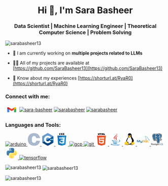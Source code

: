 <h1 align="center">Hi 👋, I'm Sara Basheer</h1>
<h3 align="center">Data Scientist | Machine Learning Engineer | Theoretical Computer Science | Problem Solving</h3>

<p align="left"> <img src="https://komarev.com/ghpvc/?username=sarabasheer13&label=Profile%20views&color=0e75b6&style=flat" alt="sarabasheer13" /> </p>

- 🔭 I am currently working on **multiple projects related to LLMs**

- 👨‍💻 All of my projects are available at [https://github.com/SaraBasheer13](https://github.com/SaraBasheer13)

- 📄 Know about my experiences [https://shorturl.at/RyaR0](https://shorturl.at/RyaR0)

<h3 align="left">Connect with me:</h3>
<p align="left">
<a href="mailto:sarabasheer36@gmail.com" target="blank"><img align="center" src="https://raw.githubusercontent.com/edent/SuperTinyIcons/master/images/svg/gmail.svg" alt="gmail" height="30" width="40" /></a>
<a href="https://linkedin.com/in/sara-basheer" target="blank"><img align="center" src="https://raw.githubusercontent.com/rahuldkjain/github-profile-readme-generator/master/src/images/icons/Social/linked-in-alt.svg" alt="sara-basheer" height="30" width="40" /></a>
<a href="https://kaggle.com/sarabasheer" target="blank"><img align="center" src="https://raw.githubusercontent.com/rahuldkjain/github-profile-readme-generator/master/src/images/icons/Social/kaggle.svg" alt="sarabasheer" height="30" width="40" /></a>
<a href="https://codeforces.com/profile/sarabasheer" target="blank"><img align="center" src="https://raw.githubusercontent.com/rahuldkjain/github-profile-readme-generator/master/src/images/icons/Social/codeforces.svg" alt="sarabasheer" height="30" width="40" /></a>
</p>


<h3 align="left">Languages and Tools:</h3>
<p align="left"> <a href="https://www.arduino.cc/" target="_blank" rel="noreferrer"> <img src="https://cdn.worldvectorlogo.com/logos/arduino-1.svg" alt="arduino" width="40" height="40"/> </a> <a href="https://www.cprogramming.com/" target="_blank" rel="noreferrer"> <img src="https://raw.githubusercontent.com/devicons/devicon/master/icons/c/c-original.svg" alt="c" width="40" height="40"/> </a> <a href="https://www.w3schools.com/cpp/" target="_blank" rel="noreferrer"> <img src="https://raw.githubusercontent.com/devicons/devicon/master/icons/cplusplus/cplusplus-original.svg" alt="cplusplus" width="40" height="40"/> </a> <a href="https://www.w3schools.com/css/" target="_blank" rel="noreferrer"> <img src="https://raw.githubusercontent.com/devicons/devicon/master/icons/css3/css3-original-wordmark.svg" alt="css3" width="40" height="40"/> </a> <a href="https://cloud.google.com" target="_blank" rel="noreferrer"> <img src="https://www.vectorlogo.zone/logos/google_cloud/google_cloud-icon.svg" alt="gcp" width="40" height="40"/> </a> <a href="https://git-scm.com/" target="_blank" rel="noreferrer"> <img src="https://www.vectorlogo.zone/logos/git-scm/git-scm-icon.svg" alt="git" width="40" height="40"/> </a> <a href="https://www.w3.org/html/" target="_blank" rel="noreferrer"> <img src="https://raw.githubusercontent.com/devicons/devicon/master/icons/html5/html5-original-wordmark.svg" alt="html5" width="40" height="40"/> </a> <a href="https://www.java.com" target="_blank" rel="noreferrer"> <img src="https://raw.githubusercontent.com/devicons/devicon/master/icons/java/java-original.svg" alt="java" width="40" height="40"/> </a> <a href="https://www.linux.org/" target="_blank" rel="noreferrer"> <img src="https://raw.githubusercontent.com/devicons/devicon/master/icons/linux/linux-original.svg" alt="linux" width="40" height="40"/> </a> <a href="https://www.mysql.com/" target="_blank" rel="noreferrer"> <img src="https://raw.githubusercontent.com/devicons/devicon/master/icons/mysql/mysql-original-wordmark.svg" alt="mysql" width="40" height="40"/> </a> <a href="https://www.postgresql.org" target="_blank" rel="noreferrer"> <img src="https://raw.githubusercontent.com/devicons/devicon/master/icons/postgresql/postgresql-original-wordmark.svg" alt="postgresql" width="40" height="40"/> </a> <a href="https://www.python.org" target="_blank" rel="noreferrer"> <img src="https://raw.githubusercontent.com/devicons/devicon/master/icons/python/python-original.svg" alt="python" width="40" height="40"/> </a> <a href="https://www.tensorflow.org" target="_blank" rel="noreferrer"> <img src="https://www.vectorlogo.zone/logos/tensorflow/tensorflow-icon.svg" alt="tensorflow" width="40" height="40"/> </a> </p>

<p><img align="left" src="https://github-readme-stats.vercel.app/api/top-langs?username=sarabasheer13&show_icons=true&locale=en&layout=compact" alt="sarabasheer13" /></p>

<p>&nbsp;<img align="center" src="https://github-readme-stats.vercel.app/api?username=sarabasheer13&show_icons=true&locale=en" alt="sarabasheer13" /></p>

<p><img align="center" src="https://github-readme-streak-stats.herokuapp.com/?user=sarabasheer13&" alt="sarabasheer13" /></p>
